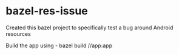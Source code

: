 # bazel-res-issue
Created this bazel project to specifically test a bug around Android resources

Build the app using - bazel build //app:app
